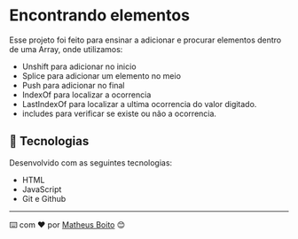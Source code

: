 # Encontrando elementos
Esse projeto foi feito para ensinar a adicionar e procurar elementos dentro de uma Array, onde utilizamos:
- Unshift para adicionar no inicio
- Splice para adicionar um elemento no meio 
- Push para adicionar no final
- IndexOf para localizar a ocorrencia
- LastIndexOf para localizar a ultima ocorrencia do valor digitado.
- includes para verificar se existe ou não a ocorrencia.

## 🚀 Tecnologias

Desenvolvido com as seguintes tecnologias:

- HTML
- JavaScript
- Git e Github


---
⌨️ com ❤️ por [Matheus Boito](https://github.com/MaBoito/) 😊

